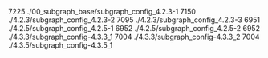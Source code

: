    7225 ./00_subgraph_base/subgraph_config_4.2.3-1
   7150 ./4.2.3/subgraph_config_4.2.3-2
   7095 ./4.2.3/subgraph_config_4.2.3-3
   6951 ./4.2.5/subgraph_config_4.2.5-1
   6952 ./4.2.5/subgraph_config_4.2.5-2
   6952 ./4.3.3/subgraph_config-4.3.3_1
   7004 ./4.3.3/subgraph_config-4.3.3_2
   7004 ./4.3.5/subgraph_config-4.3.5_1
